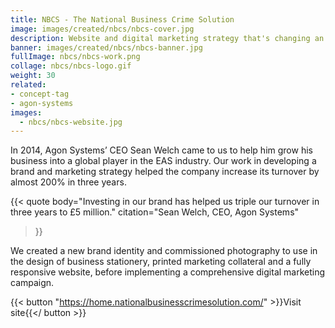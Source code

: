 ```yaml
---
title: NBCS - The National Business Crime Solution
image: images/created/nbcs/nbcs-cover.jpg
description: Website and digital marketing strategy that's changing an entire industry.
banner: images/created/nbcs/nbcs-banner.jpg
fullImage: nbcs/nbcs-work.png
collage: nbcs/nbcs-logo.gif
weight: 30
related:
- concept-tag
- agon-systems
images:
  - nbcs/nbcs-website.jpg
---
```


In 2014, Agon Systems’ CEO Sean Welch came to us to help him grow his business into a global player in the EAS industry. Our work in developing a brand and marketing strategy helped the company increase its turnover by almost 200% in three years.

{{< quote
	body="Investing in our brand has helped us triple our turnover in three years to £5 million."
	citation="Sean Welch, CEO, Agon Systems"
>}}

We created a new brand identity and commissioned photography to use in the design of business stationery, printed marketing collateral and a fully responsive website, before implementing a comprehensive digital marketing campaign.

{{< button "https://home.nationalbusinesscrimesolution.com/" >}}Visit site{{</ button >}}
